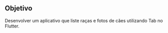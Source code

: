 

## Objetivo

Desenvolver um aplicativo que liste raças e fotos de cães utilizando Tab no Flutter.

